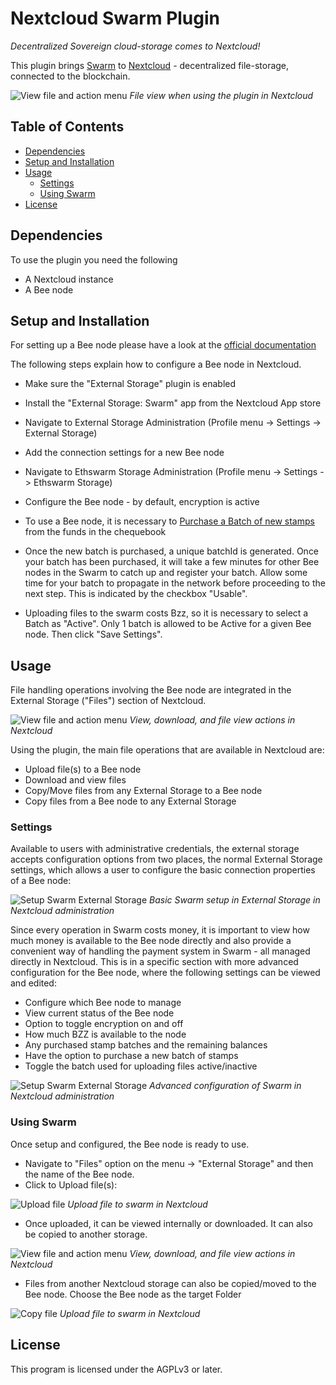 # Nextcloud Swarm Plugin

*Decentralized Sovereign cloud-storage comes to Nextcloud!*

This plugin brings [Swarm](https://www.ethswarm.org/) to [Nextcloud](https://nextcloud.com) - decentralized file-storage, connected to the blockchain.

![View file and action menu](assets/images/swarm_Files.png "View file and action menu")
<em>File view when using the plugin in Nextcloud</em>

## Table of Contents

- [Dependencies](#dependencies)
- [Setup and Installation](#setup-and-installation)
- [Usage](#usage)
	- [Settings](#settings)
	- [Using Swarm](#using-swarm)
- [License](#license)

## Dependencies

To use the plugin you need the following

* A Nextcloud instance
* A Bee node

## Setup and Installation

For setting up a Bee node please have a look at the [official documentation](https://docs.ethswarm.org/docs/installation/quick-start)

The following steps explain how to configure a Bee node in Nextcloud.

- Make sure the "External Storage" plugin is enabled
- Install the "External Storage: Swarm" app from the Nextcloud App store
- Navigate to External Storage Administration (Profile menu -> Settings -> External Storage)
- Add the connection settings for a new Bee node
- Navigate to Ethswarm Storage Administration (Profile menu -> Settings -> Ethswarm Storage)
- Configure the Bee node - by default, encryption is active
- To use a Bee node, it is necessary to [Purchase a Batch of new stamps](https://docs.ethswarm.org/docs/access-the-swarm/keep-your-data-alive) from the funds in the chequebook

- Once the new batch is purchased, a unique batchId is generated. Once your batch has been purchased, it will take a few minutes for other Bee nodes in the Swarm to catch up and register your batch. Allow some time for your batch to propagate in the network before proceeding to the next step. This is indicated by the checkbox "Usable".
- Uploading files to the swarm costs Bzz, so it is necessary to select a Batch as "Active". Only 1 batch is allowed to be Active for a given Bee node. Then click "Save Settings".

## Usage

File handling operations involving the Bee node are integrated in the External Storage ("Files") section of Nextcloud.

![View file and action menu](assets/images/swarm_Files_Intro.png "View file and action menu")
<em>View, download, and file view actions in Nextcloud</em>

Using the plugin, the main file operations that are available in Nextcloud are:

- Upload file(s) to a Bee node
- Download and view files
- Copy/Move files from any External Storage to a Bee node
- Copy files from a Bee node to any External Storage

### Settings

Available to users with administrative credentials, the external storage accepts configuration options from two places, the normal External Storage settings, which allows a user to configure the basic connection properties of a Bee node:

![Setup Swarm External Storage](assets/images/swarm_Setup_ExtStorage.png "Setup Swarm External Storage")
<em>Basic Swarm setup in External Storage in Nextcloud administration</em>

Since every operation in Swarm costs money, it is important to view how much money is available to the Bee node directly and also provide a convenient way of handling the payment system in Swarm - all managed directly in Nextcloud. This is in a specific section with more advanced configuration for the Bee node, where the following settings can be viewed and edited:

- Configure which Bee node to manage
- View current status of the Bee node
- Option to toggle encryption on and off
- How much BZZ is available to the node
- Any purchased stamp batches and the remaining balances
- Have the option to purchase a new batch of stamps
- Toggle the batch used for uploading files active/inactive

![Setup Swarm External Storage](assets/images/swarm_Setup_Ethswarm_buyStamp1.png "Setup Swarm External Storage")
<em>Advanced configuration of Swarm in Nextcloud administration</em>

### Using Swarm

Once setup and configured, the Bee node is ready to use.
- Navigate to "Files" option on the menu -> "External Storage" and then the name of the Bee node.
- Click to Upload file(s):

![Upload file](assets/images/swarm_Files_UploadFile.png "Upload file")
<em>Upload file to swarm in Nextcloud</em>

- Once uploaded, it can be viewed internally or downloaded. It can also be copied to another storage.

![View file and action menu](assets/images/swarm_Files_ViewFile.png "View file and action menu")
<em>View, download, and file view actions in Nextcloud</em>


- Files from another Nextcloud storage can also be copied/moved to the Bee node. Choose the Bee node as the target Folder

![Copy file](assets/images/swarm_CopyMove.png "Copy file")
<em>Upload file to swarm in Nextcloud</em>

## License

This program is licensed under the AGPLv3 or later.
